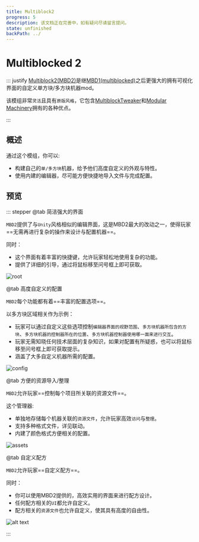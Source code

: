 ```yaml
---
title: Multiblock2
progress: 5
description: 该文档正在完善中，如有疑问尽请留言提问。
state: unfinished
backPath: ../
---
```


# Multiblocked 2
::: justify
[Multiblock2(MBD2)](https://www.mcmod.cn/class/16540.html)是继[MBD1(multiblocked)](https://www.mcmod.cn/class/6191.html)之后更强大的拥有可视化界面的自定义单方块/多方块机器mod。

该模组非常`灵活`且具有`原版风格`，它包含[MultiblockTweaker](https://www.mcmod.cn/class/5379.html)和[Modular Machinery](https://www.mcmod.cn/class/1288.html)拥有的各种优点。

:::

## 概述

通过这个模组，你可以:
- 构建自己的`单/多方块`机器，给予他们高度自定义的外观与特性。
- 使用内建的编辑器，尽可能方便快捷地导入文件与完成配置。

## 预览

::: stepper
@tab 简洁强大的界面

`MBD2`提供了与`Unity`风格相似的编辑界面，这是MBD2最大的改动之一，使得玩家==无需再进行复杂的操作来设计与配置机器==。

同时：

- 这个界面有着丰富的快捷键，允许玩家轻松地使用复杂的功能。
- 提供了详细的引导，通过将鼠标移至问号框上即可获取。

![root](/imgs/mods/custom/mbd2/zh/preview.png)

@tab 高度自定义的配置

`MBD2`每个功能都有着==丰富的配置选项==。

以多方块区域相关作为示例：

- 玩家可以通过自定义这些选项控制`编辑器界面的视野范围`、`多方块机器所包含的方块`、`多方块机器的控制器所在的位置`、`多方块机器控制器使用哪一面来进行交互`。
- 玩家无需知晓任何技术层面的复杂知识，如果对配置有所疑惑，也可以将鼠标移至问号框上即可获取提示。
- 涵盖了大多自定义机器所需的配置。

![config](/imgs/mods/custom/mbd2/zh/multi-block-area-basic.png)

@tab 方便的资源导入/整理

`MBD2`允许玩家==控制每个项目所关联的资源文件==。

这个管理器:
- 单独地存储每个机器关联的`资源文件`，允许玩家高效`访问`与`整理`。
- 支持多种格式文件，详见联动。
- 内建了颜色格式方便相关的配置。

![assets](/imgs/mods/custom/mbd2/zh/assets-add-basic.png)

@tab 自定义配方

`MBD2`允许玩家==自定义配方==。

同时：
- 你可以使用MBD2提供的，高效实用的界面来进行配方设计。
- 任何配方相关的`UI`都允许自定义。
- 配方相关的`资源文件`也允许自定义，使其具有高度的自由性。

![alt text](/imgs/mods/custom/mbd2/zh/recipe-root.gif)

:::